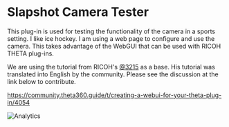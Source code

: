 # Slapshot Camera Tester

This plug-in is used for testing the functionality of the camera in a sports setting. I like ice hockey. I am using a web page to configure and use the camera. This takes advantage of the WebGUI that can be used with RICOH THETA plug-ins.


We are using the tutorial from RICOH's 
[@3215](https://qiita.com/3215) as a base. His tutorial was translated
into English by the community.  Please see the discussion at the link
below to contribute.

https://community.theta360.guide/t/creating-a-webui-for-your-theta-plug-in/4054

![Analytics](https://ga-beacon.appspot.com/UA-73311422-5/webgui-sample)
